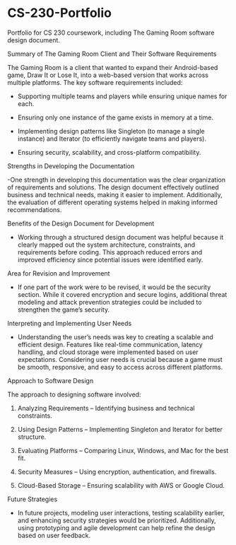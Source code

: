 # CS-230-Portfolio
Portfolio for CS 230 coursework, including The Gaming Room software design document.

Summary of The Gaming Room Client and Their Software Requirements

The Gaming Room is a client that wanted to expand their Android-based game, Draw It or Lose It, into a web-based version that works across multiple platforms. The key software requirements included:

- Supporting multiple teams and players while ensuring unique names for each.

- Ensuring only one instance of the game exists in memory at a time.

- Implementing design patterns like Singleton (to manage a single instance) and Iterator (to efficiently navigate teams and players).

- Ensuring security, scalability, and cross-platform compatibility.

Strengths in Developing the Documentation

-One strength in developing this documentation was the clear organization of requirements and solutions. The design document effectively outlined business and technical needs, making it easier to implement. Additionally, the evaluation of different operating systems helped in making informed recommendations.

Benefits of the Design Document for Development

- Working through a structured design document was helpful because it clearly mapped out the system architecture, constraints, and requirements before coding. This approach reduced errors and improved efficiency since potential issues were identified early.

Area for Revision and Improvement

- If one part of the work were to be revised, it would be the security section. While it covered encryption and secure logins, additional threat modeling and attack prevention strategies could be included to strengthen the game’s security.

Interpreting and Implementing User Needs

- Understanding the user’s needs was key to creating a scalable and efficient design. Features like real-time communication, latency handling, and cloud storage were implemented based on user expectations. Considering user needs is crucial because a game must be smooth, responsive, and easy to access across different platforms.

Approach to Software Design

The approach to designing software involved:

1. Analyzing Requirements – Identifying business and technical constraints.

2. Using Design Patterns – Implementing Singleton and Iterator for better structure.

3. Evaluating Platforms – Comparing Linux, Windows, and Mac for the best fit.

4. Security Measures – Using encryption, authentication, and firewalls.

5. Cloud-Based Storage – Ensuring scalability with AWS or Google Cloud.

Future Strategies

- In future projects, modeling user interactions, testing scalability earlier, and enhancing security strategies would be prioritized. Additionally, using prototyping and agile development can help refine the design based on user feedback.

